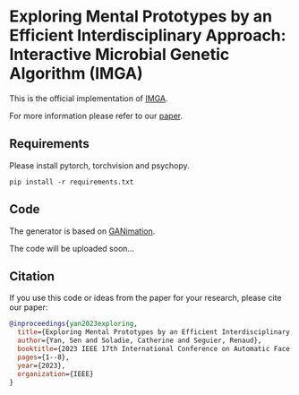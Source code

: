 # Exploring Mental Prototypes by an Efficient Interdisciplinary Approach: Interactive Microbial Genetic Algorithm (IMGA)
This is the official implementation of [IMGA](https://yansen0508.github.io/Interactive-Microbial-Genetic-Algorithm/).

For more information please refer to our [paper](https://hal.science/hal-04050608/document).

## Requirements
Please install pytorch, torchvision and psychopy.
```shell
pip install -r requirements.txt
```

## Code
The generator is based on [GANimation](https://github.com/albertpumarola/GANimation).

The code will be uploaded soon...

## Citation
If you use this code or ideas from the paper for your research, please cite our paper:
```BibTeX
@inproceedings{yan2023exploring,
  title={Exploring Mental Prototypes by an Efficient Interdisciplinary Approach: Interactive Microbial Genetic Algorithm},
  author={Yan, Sen and Soladie, Catherine and Seguier, Renaud},
  booktitle={2023 IEEE 17th International Conference on Automatic Face and Gesture Recognition (FG)},
  pages={1--8},
  year={2023},
  organization={IEEE}
}
```
